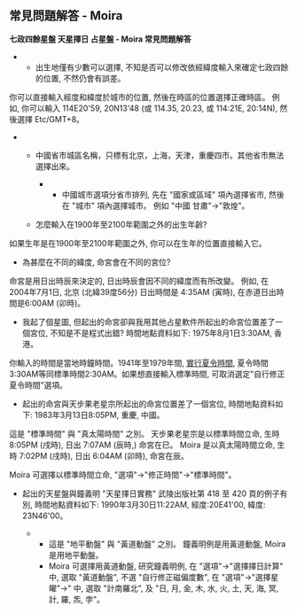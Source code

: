 ## 常見問題解答 - Moira

**七政四餘星盤  天星擇日  占星盤 - Moira 常見問題解答**

- - 出生地僅有少數可以選擇, 不知是否可以修改依經緯度輸入來確定七政四餘的位置, 不然仍會有誤差。

你可以直接輸入經度和緯度於城市的位置, 然後在時區的位置選擇正確時區。 例如, 你可以輸入 114E20'59, 20N13'48 (或 114.35, 20.23,  或 114:21E, 20:14N), 然後選擇 Etc/GMT+8。

- - 中國省市城區名稱，只標有北京，上海，天津，重慶四市。其他省市無法選擇出來。

    - - 中國城市選項分省市排列, 先在 "國家或區域" 項內選擇省市, 然後在 "城市" 項內選擇城市。 例如 "中國 甘肅"->"敦煌"。

  - 怎麼輸入在1900年至2100年範圍之外的出生年齡?

如果生年是在1900年至2100年範圍之外, 你可以在生年的位置直接輸入它。

- 為甚麼在不同的緯度, 命宮會在不同的宮位?

命宮是用日出時辰來決定的, 日出時辰會因不同的緯度而有所改變。 例如, 在 2004年7月1日, 北京 (北緯39度56分) 日出時間是 4:35AM (寅時), 在赤道日出時間是6:00AM (卯時)。

- 我起了個星圖, 但起出的命宮卻與我用其他占星軟件所起出的命宮位置差了一個宮位, 不知是不是程式出錯? 時間地點資料如下: 1975年8月1日3:30AM, 香港。

你輸入的時間是當地時鐘時間。1941年至1979年間, [實行夏令時間](http://www.google.com/url?q=http%3A%2F%2Fwww.weather.gov.hk%2Fgts%2Ftime%2FSummertimec.htm&sa=D&sntz=1&usg=AOvVaw2v0Fh1YZN_3z4yz50xWHhb), 夏令時間3:30AM等同標準時間2:30AM。如果想直接輸入標準時間, 可取消選定"自行修正夏令時間"選項。

- 起出的命宮與天步果老星宗所起出的命宮位置差了一個宮位,  時間地點資料如下: 1983年3月13日8:05PM, 重慶, 中國。

這是 "標準時間" 與 "真太陽時間" 之別。 天步果老星宗是以標準時間立命, 生時 8:05PM (戌時), 日出 7:07AM (辰時,) 命宮在巳。 Moira 是以真太陽時間立命, 生時 7:02PM (戌時), 日出 6:04AM (卯時), 命宮在辰。

Moira 可選擇以標準時間立命, "選項"->"修正時間"->"標準時間"。

- 起出的天星盤與鐘義明 "天星擇日實務" 武陵出版社第 418 至 420 頁的例子有別,  時間地點資料如下: 1990年3月30日11:22AM, 經度:20E41'00, 緯度: 23N46'00。

  - - 這是 "地平動盤" 與 "黃道動盤" 之別。 鐘義明例是用黃道動盤, Moira 是用地平動盤。
    - Moira 可選擇用黃道動盤, 研究鐘義明例, 在 "選項"->"選擇擇日計算" 中, 選取 "黃道動盤", 不選 "自行修正磁偏度數", 在 "選項"->"選擇星曜"->" 中, 選取 "計南羅北", 及 "日, 月, 金, 木, 水, 火, 土, 天, 海, 冥, 計, 羅, 炁, 孛"。